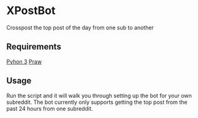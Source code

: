# XPostBot
Crosspost the top post of the day from one sub to another

## Requirements

[Pyhon 3](https://www.python.org/downloads/)
[Praw](http://praw.readthedocs.io)

## Usage

Run the script and it will walk you through setting up the bot for your own subreddit. The bot currently only supports getting the top post from the past 24 hours from one subreddit.
